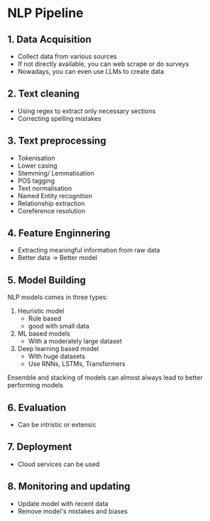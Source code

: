 # NLP Pipeline

## 1. Data Acquisition
- Collect data from various sources
- If not directly available, you can web scrape or do surveys
- Nowadays, you can even use LLMs to create data

## 2. Text cleaning
- Using regex to extract only necessary sections
- Correcting spelling mistakes

## 3. Text preprocessing
- Tokenisation
- Lower casing
- Stemming/ Lemmatisation
- POS tagging
- Text normalisation
- Named Entity recognition
- Relationship extraction
- Coreference resolution

## 4. Feature Enginnering
- Extracting meaningful information from raw data
- Better data -> Better model

## 5. Model Building
NLP models comes in three types:
1. Heuristic model 
   - Rule based
   - good with small data
2. ML based models
   - With a moderately large dataset
3. Deep learning based model
   - With huge datasets
   - Use RNNs, LSTMs, Transformers   

Ensemble and stacking of models can almost always lead to better performing models

## 6. Evaluation
- Can be intristic or extensic
## 7. Deployment
- Cloud services can be used
## 8. Monitoring and updating
- Update model with recent data
- Remove model's mistakes and biases